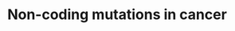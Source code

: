 ---
layout: default
modal-id: 2014_nat_gen
img: wgs.png
alt: image-alt
title: Non-coding mutations in cancer
category: Cancer genomics, Non-coding
description: Cancer primarily develops because of somatic alterations in the genome. However, the non-protein-coding genome, comprising more than than 98% of the human genome, remains mostly uncharted in cancer genomics. We have previously analyzed complete genome sequences of 863 human tumors from The Cancer Genome Atlas and other sources to systematically identify noncoding regions that are recurrently mutated in cancer (<a class="txt" href="http://www.ncbi.nlm.nih.gov/pubmed/25261935">Weinhold & Jacobsen, et al. (2014)</a>). We developed and applied new frequency- and sequence-based approaches to comprehensively scan the genome for noncoding mutations with potential regulatory impact. For example, these methods identified recurrent mutations in regulatory elements upstream of PLEKHS1, WDR74 and SDHD, as well as previously identified mutations in the TERT promoter. We are planning to refine and apply our methods to even larger patient cohorts to improve both discovery and characterization of non-coding cancer driver mutations.
---